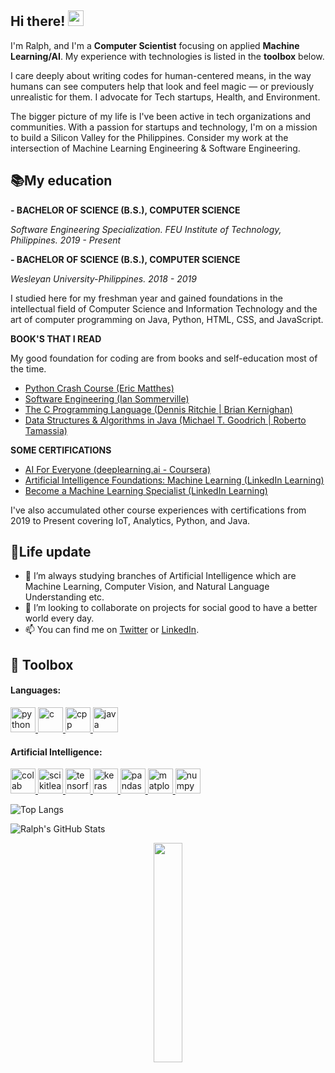 ## Hi there! <img src = "https://raw.githubusercontent.com/MartinHeinz/MartinHeinz/master/wave.gif" width = 25px>

I'm Ralph, and I'm a **Computer Scientist** focusing on applied **Machine Learning/AI**. My experience with technologies is listed in the **toolbox** below.

I care deeply about writing codes for human-centered means, in the way humans can see computers help that look and feel magic — or previously unrealistic for them. I advocate for Tech startups, Health, and Environment.

The bigger picture of my life is I've been active in tech organizations and communities. With a passion for startups and technology, I'm on a mission to build a Silicon Valley for the Philippines. Consider my work at the intersection of Machine Learning Engineering & Software Engineering.

## 📚My education

**- BACHELOR OF SCIENCE (B.S.), COMPUTER SCIENCE**

_Software Engineering Specialization. FEU Institute of Technology, Philippines. 2019 - Present_

**- BACHELOR OF SCIENCE (B.S.), COMPUTER SCIENCE**

_Wesleyan University-Philippines. 2018 - 2019_

I studied here for my freshman year and gained foundations in the intellectual field of Computer Science and Information Technology and the art of computer programming on Java, Python, HTML, CSS, and JavaScript.

**BOOK'S THAT I READ**

My good foundation for coding are from books and self-education most of the time.

* [Python Crash Course (Eric Matthes)](https://nostarch.com/pythoncrashcourse2e)
* [Software Engineering (Ian Sommerville)](https://iansommerville.com/software-engineering-book/)
* [The C Programming Language (Dennis Ritchie | Brian Kernighan)](https://www.pearson.com/us/higher-education/program/Kernighan-C-Programming-Language-2nd-Edition/PGM54487.html)
* [Data Structures & Algorithms in Java (Michael T. Goodrich | Roberto Tamassia)](https://www.amazon.com/Data-Structures-Algorithms-Michael-Goodrich/dp/0470383267)

**SOME CERTIFICATIONS**

* [AI For Everyone (deeplearning.ai - Coursera)](https://www.coursera.org/account/accomplishments/certificate/KAVAW28N32DQ)
* [Artificial Intelligence Foundations: Machine Learning (LinkedIn Learning)](https://drive.google.com/file/d/1zRBmMjQUZtSX5DwyFtoOdKy3jgO233nn/view)
* [Become a Machine Learning Specialist (LinkedIn Learning)](https://drive.google.com/file/d/1O7Xs4v7fXaz0qpkW89MvNPJIcGSouB6o/view)

I've also accumulated other course experiences with certifications from 2019 to Present covering IoT, Analytics, Python, and Java.

## 🧬Life update
- 🌱 I’m always studying branches of Artificial Intelligence which are Machine Learning, Computer Vision, and Natural Language Understanding etc.
- 👥 I’m looking to collaborate on projects for social good to have a better world every day.
- 📫  You can find me on [Twitter](https://twitter.com/ralphcode) or [LinkedIn](https://www.linkedin.com/in/ralphcajipe).

## 🧰 Toolbox
<h4 align="left">Languages:</h3>
<p align="left"> <a href="https://www.python.org" target="_blank"> <img src="https://img.icons8.com/color/48/000000/python.png" alt="python" width="40" height="40"/> </a> 
<a href="https://en.wikipedia.org/wiki/C_(programming_language)" target="_blank"> <img src="https://img.icons8.com/color/48/000000/c-programming.png" alt="c" width="40" height="40"/> </a>
<a href="https://www.w3schools.com/cpp/default.asp" target="_blank"> <img src="https://img.icons8.com/color/48/000000/c-plus-plus-logo.png" alt="cpp" width="40" height="40"/> </a>
<a href="https://www.oracle.com/java" target="_blank"> <img src="https://img.icons8.com/color/50/000000/java-coffee-cup-logo.png" alt="java" width="40" height="40"/> </a>

<h4 align="left">Artificial Intelligence:</h3>
 <p align="left"> <a href="https://colab.research.google.com" target="_blank"> <img src="https://colab.research.google.com/img/colab_favicon_256px.png" alt="colab" width="40" height="40"/> </a>
<a href="https://scikit-learn.org/stable" target="_blank"> <img src="https://upload.wikimedia.org/wikipedia/commons/0/05/Scikit_learn_logo_small.svg" alt="scikitlearn" width="40" height="40"/> </a>
<a href="https://www.tensorflow.org/" target="_blank"> <img src="https://img.icons8.com/color/48/000000/tensorflow.png" alt="tensorflow" width="40" height="40"/> </a>
<a href="https://keras.io" target="_blank"> <img src="https://upload.wikimedia.org/wikipedia/commons/a/ae/Keras_logo.svg" alt="keras" width="40" height="40"/> </a>
<a href="https://pandas.pydata.org" target="_blank"> <img src="https://cdn.mos.cms.futurecdn.net/3n8tRry6fYg7sNyhFDPQwR-1024-80.jpg.webp" alt="pandas" width="40" height="40"/> </a>
<a href="https://matplotlib.org" target="_blank"> <img src="https://upload.wikimedia.org/wikipedia/commons/0/01/Created_with_Matplotlib-logo.svg" alt="matplotlib" width="40" height="40"/> </a>
<a href="https://numpy.org" target="_blank"> <img src="https://numpy.org/images/logos/numpy.svg" alt="numpy" width="40" height="40"/> </a>
 
![Top Langs](https://github-readme-stats.vercel.app/api/top-langs/?username=ralphcajipe&layout=compact&theme=highcontrast)

![Ralph's GitHub Stats](https://github-readme-stats.vercel.app/api?username=ralphcajipe&show_icons=true&theme=highcontrast)

<div align='center'>
<img width ='30%' height = '30%'  src='https://cdn.pixabay.com/photo/2018/09/24/08/31/pixel-cells-3699334_1280.png'/>
</div>
